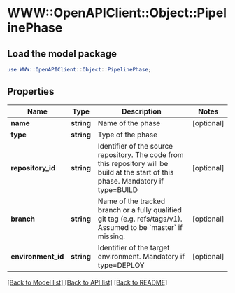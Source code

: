 # WWW::OpenAPIClient::Object::PipelinePhase

## Load the model package
```perl
use WWW::OpenAPIClient::Object::PipelinePhase;
```

## Properties
Name | Type | Description | Notes
------------ | ------------- | ------------- | -------------
**name** | **string** | Name of the phase | [optional] 
**type** | **string** | Type of the phase | 
**repository_id** | **string** | Identifier of the source repository. The code from this repository will be build at the start of this phase. Mandatory if type&#x3D;BUILD | [optional] 
**branch** | **string** | Name of the tracked branch or a fully qualified git tag (e.g. refs/tags/v1).  Assumed to be &#x60;master&#x60; if missing. | [optional] 
**environment_id** | **string** | Identifier of the target environment. Mandatory if type&#x3D;DEPLOY | [optional] 

[[Back to Model list]](../README.md#documentation-for-models) [[Back to API list]](../README.md#documentation-for-api-endpoints) [[Back to README]](../README.md)



